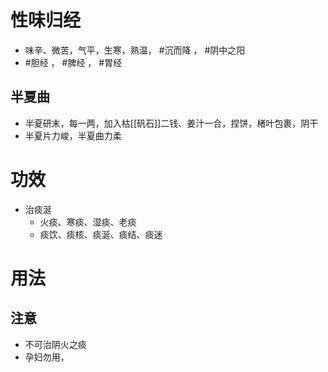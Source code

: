 # 性味归经
- 味辛、微苦，气平，生寒，熟温， #沉而降 ， #阴中之阳 
- #胆经 ， #脾经 ， #胃经 
## 半夏曲
- 半夏研末，每一两，加入枯[[矾石]]二钱、姜汁一合，捏饼，楮叶包裹，阴干
- 半夏片力峻，半夏曲力柔
# 功效
- 治痰涎
    - 火痰、寒痰、湿痰、老痰
    - 痰饮、痰核、痰涎、痰结、痰迷
# 用法
## 注意
- 不可治阴火之痰
- 孕妇勿用， 